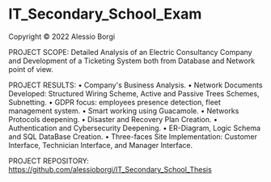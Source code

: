 # IT_Secondary_School_Exam

Copyright © 2022 Alessio Borgi

PROJECT SCOPE: Detailed Analysis of an Electric Consultancy Company and Development of a Ticketing System both from Database and Network point of view.

PROJECT RESULTS: 
• Company's Business Analysis.
• Network Documents Developed: Structured Wiring Scheme, Active and Passive Trees Schemes, Subnetting.
• GDPR focus: employees presence detection, fleet management system.
• Smart working using Guacamole.
• Networks Protocols deepening.
• Disaster and Recovery Plan Creation.
• Authentication and Cybersecurity Deepening. 
• ER-Diagram, Logic Schema and SQL DataBase Creation.
• Three-faces Site Implementation: Customer Interface, Technician Interface, and Manager Interface.

PROJECT REPOSITORY: https://github.com/alessioborgi/IT_Secondary_School_Thesis
